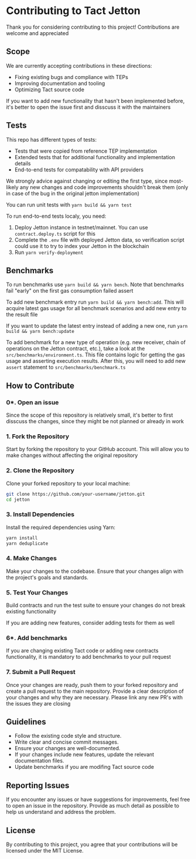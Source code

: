 # Contributing to Tact Jetton

Thank you for considering contributing to this project! Contributions are welcome and appreciated

## Scope

We are currently accepting contributions in these directions:

- Fixing existing bugs and compliance with TEPs
- Improving documentation and tooling
- Optimizing Tact source code

If you want to add new functionality that hasn't been implemented before, it's better to open the issue first and disscuss it with the maintainers

## Tests

This repo has different types of tests:

- Tests that were copied from reference TEP implementation
- Extended tests that for additional functionality and implementation details
- End-to-end tests for compatability with API providers

We strongly advice against changing or editing the first type, since most-likely any new changes and code improvements shouldn't break them (only in case of the bug in the original jetton implementation)

You can run unit tests with `yarn build && yarn test`

To run end-to-end tests localy, you need:

1. Deploy Jetton instance in testnet/mainnet. You can use `contract.deploy.ts` script for this
2. Complete the `.env` file with deployed Jetton data, so verification script could use it to try to index your Jetton in the blockchain
3. Run `yarn verify-deployment`

## Benchmarks

To run benchmarks use `yarn build && yarn bench`. Note that benchmarks fail "early" on the first gas consumption failed assert

To add new benchmark entry run `yarn build && yarn bench:add`. This will acquire latest gas usage for all benchmark scenarios and add new entry to the result file

If you want to update the latest entry instead of adding a new one, run `yarn build && yarn bench:update`

To add benchmark for a new type of operation (e.g. new receiver, chain of operations on the Jetton contract, etc.), take a look at the `src/benchmarks/environment.ts`. This file contains logic for getting the gas usage and asserting execution results. After this, you will need to add new `assert` statement to `src/benchmarks/benchmark.ts`

## How to Contribute

### 0\*. Open an issue

Since the scope of this repository is relatively small, it's better to first disscuss the changes, since they might be not planned or already in work

### 1. Fork the Repository

Start by forking the repository to your GitHub account. This will allow you to make changes without affecting the original repository

### 2. Clone the Repository

Clone your forked repository to your local machine:

```bash
git clone https://github.com/your-username/jetton.git
cd jetton
```

### 3. Install Dependencies

Install the required dependencies using Yarn:

```bash
yarn install
yarn deduplicate
```

### 4. Make Changes

Make your changes to the codebase. Ensure that your changes align with the project's goals and standards.

### 5. Test Your Changes

Build contracts and run the test suite to ensure your changes do not break existing functionality

If you are adding new features, consider adding tests for them as well

### 6\*. Add benchmarks

If you are changing existing Tact code or adding new contracts functionality, it is mandatory to add benchmarks to your pull request

### 7. Submit a Pull Request

Once your changes are ready, push them to your forked repository and create a pull request to the main repository. Provide a clear description of your changes and why they are necessary. Please link any new PR's with the issues they are closing

## Guidelines

- Follow the existing code style and structure.
- Write clear and concise commit messages.
- Ensure your changes are well-documented.
- If your changes include new features, update the relevant documentation files.
- Update benchmarks if you are modifing Tact source code

## Reporting Issues

If you encounter any issues or have suggestions for improvements, feel free to open an issue in the repository. Provide as much detail as possible to help us understand and address the problem.

## License

By contributing to this project, you agree that your contributions will be licensed under the MIT License.
